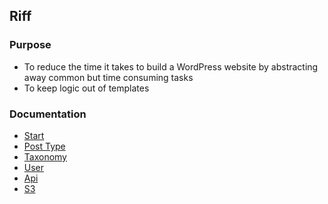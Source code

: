 ## Riff

### Purpose

- To reduce the time it takes to build a WordPress website by abstracting away common but time consuming tasks
- To keep logic out of templates

### Documentation

- [Start](docs/Start.md)
- [Post Type](docs/PostType.md)
- [Taxonomy](docs/Taxonomy.md)
- [User](docs/User.md)
- [Api](docs/Api.md)
- [S3](docs/S3.md)